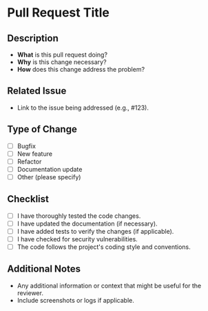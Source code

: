 # Pull Request Title

## Description

- **What** is this pull request doing?
- **Why** is this change necessary?
- **How** does this change address the problem?

## Related Issue

- Link to the issue being addressed (e.g., #123).

## Type of Change

- [ ] Bugfix
- [ ] New feature
- [ ] Refactor
- [ ] Documentation update
- [ ] Other (please specify)

## Checklist

- [ ] I have thoroughly tested the code changes.
- [ ] I have updated the documentation (if necessary).
- [ ] I have added tests to verify the changes (if applicable).
- [ ] I have checked for security vulnerabilities.
- [ ] The code follows the project's coding style and conventions.

## Additional Notes

- Any additional information or context that might be useful for the reviewer.
- Include screenshots or logs if applicable.
